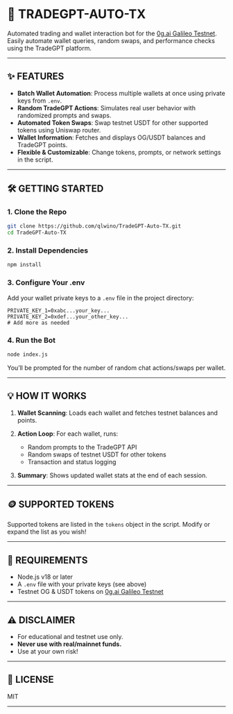 


# 🚀 **TRADEGPT-AUTO-TX**

Automated trading and wallet interaction bot for the [0g.ai Galileo Testnet](https://chainscan-galileo.0g.ai/).  
Easily automate wallet queries, random swaps, and performance checks using the TradeGPT platform.

---

## **✨ FEATURES**

- **Batch Wallet Automation**: Process multiple wallets at once using private keys from `.env`.
- **Random TradeGPT Actions**: Simulates real user behavior with randomized prompts and swaps.
- **Automated Token Swaps**: Swap testnet USDT for other supported tokens using Uniswap router.
- **Wallet Information**: Fetches and displays OG/USDT balances and TradeGPT points.
- **Flexible & Customizable**: Change tokens, prompts, or network settings in the script.

---

## **🛠️ GETTING STARTED**

### **1. Clone the Repo**

```bash
git clone https://github.com/qlwino/TradeGPT-Auto-TX.git
cd TradeGPT-Auto-TX
````

### **2. Install Dependencies**

```bash
npm install
```

### **3. Configure Your .env**

Add your wallet private keys to a `.env` file in the project directory:

```env
PRIVATE_KEY_1=0xabc...your_key...
PRIVATE_KEY_2=0xdef...your_other_key...
# Add more as needed
```


### **4. Run the Bot**

```bash
node index.js
```

You’ll be prompted for the number of random chat actions/swaps per wallet.

---

## **💡 HOW IT WORKS**

1. **Wallet Scanning**: Loads each wallet and fetches testnet balances and points.
2. **Action Loop**: For each wallet, runs:

   * Random prompts to the TradeGPT API
   * Random swaps of testnet USDT for other tokens
   * Transaction and status logging
3. **Summary**: Shows updated wallet stats at the end of each session.

---

## **🪙 SUPPORTED TOKENS**

Supported tokens are listed in the `tokens` object in the script.
Modify or expand the list as you wish!

---

## **🔗 REQUIREMENTS**

* Node.js v18 or later
* A `.env` file with your private keys (see above)
* Testnet OG & USDT tokens on [0g.ai Galileo Testnet](https://chainscan-galileo.0g.ai/)

---

## **⚠️ DISCLAIMER**

* For educational and testnet use only.
* **Never use with real/mainnet funds.**
* Use at your own risk!

---

## **📄 LICENSE**

MIT

---

```

